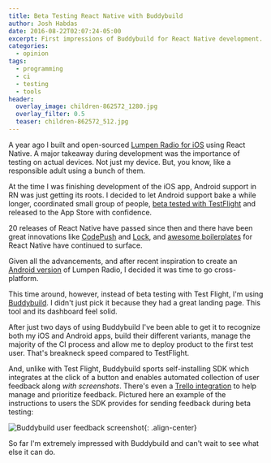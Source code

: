 ```yaml
---
title: Beta Testing React Native with Buddybuild
author: Josh Habdas
date: 2016-08-22T02:07:24-05:00
excerpt: First impressions of Buddybuild for React Native development.
categories:
  - opinion
tags:
  - programming
  - ci
  - testing
  - tools
header:
  overlay_image: children-862572_1280.jpg
  overlay_filter: 0.5
  teaser: children-862572_512.jpg
---
```


A year ago I built and open-sourced [Lumpen Radio for iOS](https://github.com/jhabdas/lumpen-radio) using React Native. A major takeaway during development was the importance of testing on actual devices. Not just my device. But, you know, like a responsible adult using a bunch of them.

At the time I was finishing development of the iOS app, Android support in RN was just getting its roots. I decided to let Android support bake a while longer, coordinated small group of people, [beta tested with TestFlight](/reflecting-on-react-native-development/#beta-testing-with-testflight) and released to the App Store with confidence.

20 releases of React Native have passed since then and there have been great innovations like [CodePush](http://codepush.tools) and [Lock](https://auth0.com/lock), and [awesome boilerplates](/awesome-react-boilerplates/#react-native) for React Native have continued to surface.

Given all the advancements, and after recent inspiration to create an [Android version](https://github.com/jhabdas/lumpen-radio/issues/7) of Lumpen Radio, I decided it was time to go cross-platform.

This time around, however, instead of beta testing with Test Flight, I'm using [Buddybuild](https://buddybuild.com/). I didn't just pick it because they had a great landing page. This tool and its dashboard feel solid.

After just two days of using Buddybuild I've been able to get it to recognize both my iOS and Android apps, build their different variants, manage the majority of the CI process and allow me to deploy product to the first test user. That's breakneck speed compared to TestFlight.

And, unlike with Test Flight, Buddybuild sports self-installing SDK which integrates at the click of a button and enables automated collection of user feedback along _with screenshots_. There's even a [Trello integration](http://blog.buddybuild.com/trello-integration/) to help manage and prioritize feedback. Pictured here an example of the instructions to users the SDK provides for sending feedback during beta testing:

![Buddybuild user feedback screenshot](/images/buddybuild-sdk-user-feedback.png){: .align-center}

So far I'm extremely impressed with Buddybuild and can't wait to see what else it can do.
